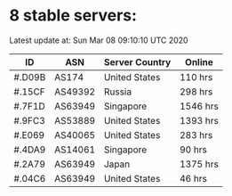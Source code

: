 # 8 stable servers:

Latest update at: Sun Mar 08 09:10:10 UTC 2020

| ID | ASN | Server Country | Online |
| -- | --- | -------------- | ------ |
| #.D09B | AS174 | United States | 110 hrs |
| #.15CF | AS49392 | Russia | 298 hrs |
| #.7F1D | AS63949 | Singapore | 1546 hrs |
| #.9FC3 | AS53889 | United States | 1393 hrs |
| #.E069 | AS40065 | United States | 283 hrs |
| #.4DA9 | AS14061 | Singapore | 90 hrs |
| #.2A79 | AS63949 | Japan | 1375 hrs |
| #.04C6 | AS63949 | United States | 46 hrs |

